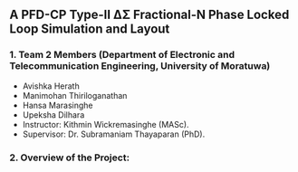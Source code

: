 ## A PFD-CP Type-II ∆Σ Fractional-N Phase Locked Loop Simulation and Layout

### 1. Team 2 Members (Department of Electronic and Telecommunication Engineering, University of Moratuwa)

- Avishka Herath
- Manimohan Thiriloganathan
- Hansa Marasinghe
- Upeksha Dilhara
- Instructor: Kithmin Wickremasinghe (MASc).
- Supervisor: Dr. Subramaniam Thayaparan (PhD).

### 2. Overview of the Project:
